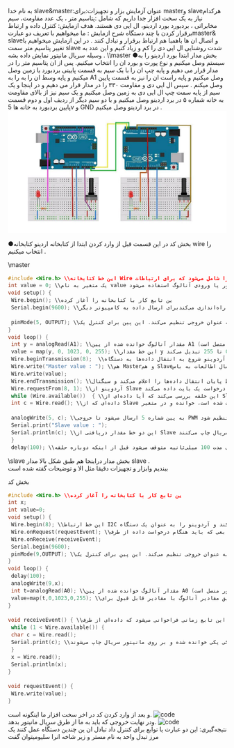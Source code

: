 به نام خدا 
slave&master:عنوان آزمایش 
بزار و تجهیزات:برای masterو slaveهرکدام نیاز به یک سخت افزار جدا داریم که شامل :پتاسیم متر ، یک عدد مقاومت، سیم مخابراتی ، بردبورد بورد اردینو، ال ایی دی هستند.
هدف ازمایش: کنترل داده و ارتباط برقرار کردن با چند دستگاه
شرح ازمایش : ما میخواهیم با تعریف دو عبارتmaster& slaveو اتصال ان ها باهمبا هم ارتباط برقرار و تبادل کنند .
در این ازمایش میخواهیم با تغییر پتاسیم متر سمت slave شدت روشنایی ال ایی دی را کم و زیاد کنیم  و این عدد به وسیله سریال مانیتور نمایش داده بشه .
\\\master
●بخش مدار
ابتدا بورد اردینو را به سیستم وصل میکنیم و نوع پورت و بورد ان را انتخاب میکنیم.
پس از ان پتاسیم متر را در مدار قرار می دهیم و پایه چپ ان را با یک سیم به قسمت پایینی بردبورد یا زمین وصل میکنیم و پایه وسط ان را به را به A1 وصل میکنیم و پایه راست ان را نیز به قسمت پایین وصل میکنم . سپس ال ایی دی و مقاومت ۳۳۰ را در مدار قرار می دهیم و در اینجا  و یک سیم از پایه سمت چپ ال ایی دی به زمین وصل میکنیم و یک سیم نیز از بالای مقاومت به خانه شماره ۵ در برد اردینو وصل میکنیم  و با دو سیم دیگر از ردیف اول و دوم قسمت پایین بردبورد به خانه ها 5v  و GND در برد اردینو وصل میکنیم .
![code](./photo_2025-01-17_10-02-42.jpg)  

 ●بخش کد
در این قسمت قبل از وارد کردن ابتدا از کتابخانه اردینو کتابخانه wire  را انتخاب میکنیم .

\\master
```cpp
#include <Wire.h> \\این خط کتابخانه Wire را شامل می‌شود که برای ارتباطات I2C در آردوینو استفاده می‌شود. این کتابخانه توابع لازم برای برقراری ارتباط بین دستگاه‌های Master و Slave را فراهم می‌کند.
int value = 0; \\یک متغیر به نام value تعریف شده است که برای ذخیره‌سازی مقادیر خوانده شده از سنسور یا ورودی آنالوگ استفاده می‌شود.
void setup() {
 Wire.begin(); \\ین تابع کار با کتابخانه را آغاز کرده
 Serial.begin(9600); \\این خط پورت سریال را با سرعت 9600 بیت در ثانیه راه‌اندازی می‌کندبرای ارسال داده به کامپیوتر دیگر .

 pinMode(5, OUTPUT); \\ین خط پین شماره 5 را به عنوان خروجی تنظیم می‌کند. این پین برای کنترل یک LED یا هر دستگاه خروجی دیگری استفاده خواهد شد.
}
void loop() {
 int y = analogRead(A1); \\مقدار آنالوگ خوانده شده از پین A1 (که معمولاً به یک سنسور متصل است) خوانده و در متغیر y ذخیره می‌شود. 
 value = map(y, 0, 1023, 0, 255); \\این خط مقدار y را از دامنه 0 تا 1023 به دامنه 0 تا 255 تبدیل می‌کند
 Wire.beginTransmission(8);  \\آردوینو شروع به انتقال داده‌ها به دستگاه Slave با آدرس 8 می‌کند. آدرس Slave باید قبلاً تنظیم شده باشد.
 Wire.write("Master value : "); \\هم Masterو هم Slaveاز این تابع برای ارسال اطالعات به باس C2Iاستفاده میکنند
 Wire.write(value); 
 Wire.endTransmission(); \\این خط پایان انتقال داده‌ها را اعلام می‌کند و سیگنال ACK را به Slave ارسال می‌کند.
 Wire.requestFrom(8, 1); \\آردوینو از Slave با آدرس 8 درخواست یک بایت داده می‌کند.
 while (Wire.available())  { \\این حلقه بررسی می‌کند که آیا داده‌ای از Slave در دسترس است یا خیر. اگر داده‌ای موجود باشد، حلقه ادامه پیدا می‌کند.
 int c = Wire.read(); \\داده‌ای که از Slave دریافت شده است، خوانده و در متغیر c ذخیره می‌شود.
 
 analogWrite(5, c); \\به پین شماره 5 ارسال می‌شود تا خروجی PWM بر اساس آن تنظیم شود (مثلاً روشنایی یک LED).
 Serial.print("Slave value : ");
 Serial.println(c); \\این دو خط مقدار دریافتی از Slave را بر روی مانیتور سریال چاپ می‌کنند. 
 }
 delay(100); \\برنامه برای مدت 100 میلی‌ثانیه متوقف می‌شود قبل از اینکه دوباره حلقه loop() شروع شود. 
```

\\slave
 بخش مدار 
دراینجا هم طبق شکل بالا مدار slave .  
 ببندیم وابزار و تجهیزات دقیقا مثل الا و توضیحات گفته شده است‌

بخش کد 
```cpp
#include <Wire.h> \\ین تابع کار با کتابخانه را آغاز کرده
int x;
int value=0; 
void setup() {
 Wire.begin(8); \\این خط ارتباط I2C را آغاز می‌کند و آردوینو را به عنوان یک دستگاه Slave با آدرس 8 تنظیم می‌کند.
 Wire.onRequest(requestEvent); \\ه عنوان تابعی که باید هنگام درخواست داده از طرف Master فراخوانی شود، ثبت می‌کند.
 Wire.onReceive(receiveEvent); 
 Serial.begin(9600); 
 pinMode(9,OUTPUT); \\این خط پین شماره 9 را به عنوان خروجی تنظیم می‌کند. این پین برای کنترل یک LED یا هر دستگاه خروجی دیگری استفاده خواهد شد.
}
void loop() {
 delay(100);
 analogWrite(9,x);
 int t=analogRead(A0); \\مقدار آنالوگ خوانده شده از پین A0 (که معمولاً به یک سنسور متصل است) خوانده و در متغیر t ذخیره می‌شود. 
 value=map(t,0,1023,0,255); \\این کار معمولاً برای تطبیق مقادیر آنالوگ با مقادیر قابل قبول برای PWM انجام می‌شود.
}

void receiveEvent() { \\این تابع زمانی فراخوانی می‌شود که داده‌ای از طرف Master دریافت شود.
 while (1 < Wire.available()) { 
 char c = Wire.read(); 
 Serial.print(c); \\در این حلقه، اگر داده‌ای بیشتر از یک بایت موجود باشد، داده‌ها یکی یکی خوانده شده و بر روی مانیتور سریال چاپ می‌شوند.
 }
 x = Wire.read(); 
 Serial.println(x); 
}

void requestEvent() {
 Wire.write(value); 
}
```
و بعد از وارد کردن کد در اخر سخت افزار ما اینگونه است.
![code](./photo_2024-11-24_10-52-59.jpg)   
 ودر نهایت خروجی که باید به ما از طرق سریال مانیتور  بدهد.
![code](./photo_2024-11-24_10-52-58.jpg)  
نتیجه‌گیری:
این دو عبارت یا توابع برای کنترل داد  تبادل ان ین چندین دستگاه عمل کنند یک مرز تبدل واحد به نام مستر و زیر شاخه انرا سلیومیتوان گفت